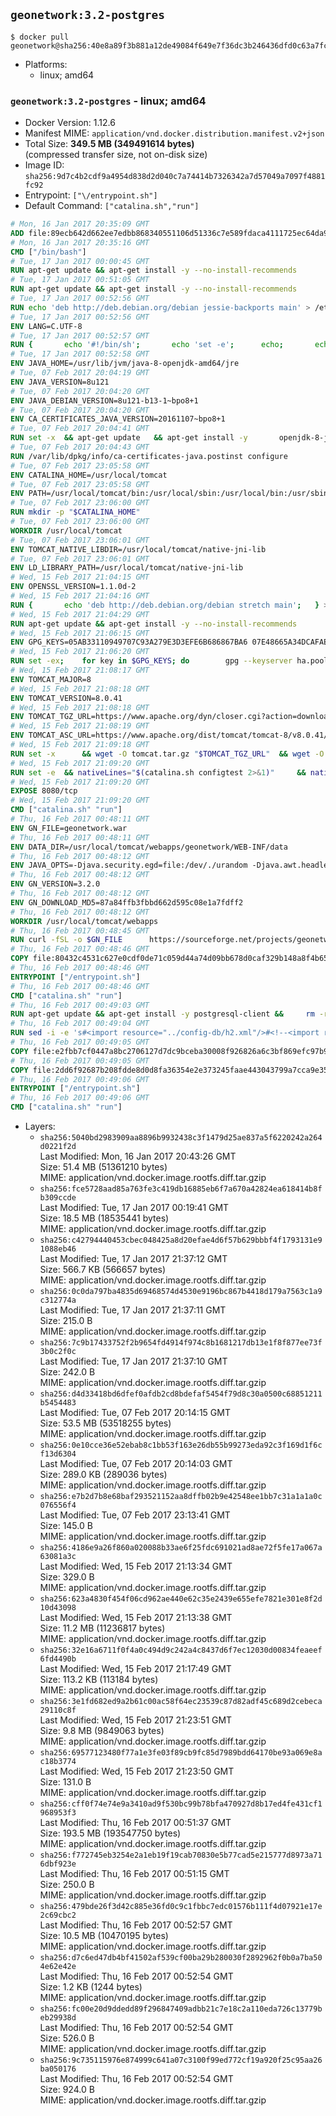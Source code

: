 ## `geonetwork:3.2-postgres`

```console
$ docker pull geonetwork@sha256:40e8a89f3b881a12de49084f649e7f36dc3b246436dfd0c63a7fcd3e4a630149
```

-	Platforms:
	-	linux; amd64

### `geonetwork:3.2-postgres` - linux; amd64

-	Docker Version: 1.12.6
-	Manifest MIME: `application/vnd.docker.distribution.manifest.v2+json`
-	Total Size: **349.5 MB (349491614 bytes)**  
	(compressed transfer size, not on-disk size)
-	Image ID: `sha256:9d7c4b2cdf9a4954d838d2d040c7a74414b7326342a7d57049a7097f4881fc92`
-	Entrypoint: `["\/entrypoint.sh"]`
-	Default Command: `["catalina.sh","run"]`

```dockerfile
# Mon, 16 Jan 2017 20:35:09 GMT
ADD file:89ecb642d662ee7edbb868340551106d51336c7e589fdaca4111725ec64da957 in / 
# Mon, 16 Jan 2017 20:35:16 GMT
CMD ["/bin/bash"]
# Tue, 17 Jan 2017 00:00:45 GMT
RUN apt-get update && apt-get install -y --no-install-recommends 		ca-certificates 		curl 		wget 	&& rm -rf /var/lib/apt/lists/*
# Tue, 17 Jan 2017 00:51:05 GMT
RUN apt-get update && apt-get install -y --no-install-recommends 		bzip2 		unzip 		xz-utils 	&& rm -rf /var/lib/apt/lists/*
# Tue, 17 Jan 2017 00:52:56 GMT
RUN echo 'deb http://deb.debian.org/debian jessie-backports main' > /etc/apt/sources.list.d/jessie-backports.list
# Tue, 17 Jan 2017 00:52:56 GMT
ENV LANG=C.UTF-8
# Tue, 17 Jan 2017 00:52:57 GMT
RUN { 		echo '#!/bin/sh'; 		echo 'set -e'; 		echo; 		echo 'dirname "$(dirname "$(readlink -f "$(which javac || which java)")")"'; 	} > /usr/local/bin/docker-java-home 	&& chmod +x /usr/local/bin/docker-java-home
# Tue, 17 Jan 2017 00:52:58 GMT
ENV JAVA_HOME=/usr/lib/jvm/java-8-openjdk-amd64/jre
# Tue, 07 Feb 2017 20:04:19 GMT
ENV JAVA_VERSION=8u121
# Tue, 07 Feb 2017 20:04:20 GMT
ENV JAVA_DEBIAN_VERSION=8u121-b13-1~bpo8+1
# Tue, 07 Feb 2017 20:04:20 GMT
ENV CA_CERTIFICATES_JAVA_VERSION=20161107~bpo8+1
# Tue, 07 Feb 2017 20:04:41 GMT
RUN set -x 	&& apt-get update 	&& apt-get install -y 		openjdk-8-jre-headless="$JAVA_DEBIAN_VERSION" 		ca-certificates-java="$CA_CERTIFICATES_JAVA_VERSION" 	&& rm -rf /var/lib/apt/lists/* 	&& [ "$JAVA_HOME" = "$(docker-java-home)" ]
# Tue, 07 Feb 2017 20:04:43 GMT
RUN /var/lib/dpkg/info/ca-certificates-java.postinst configure
# Tue, 07 Feb 2017 23:05:58 GMT
ENV CATALINA_HOME=/usr/local/tomcat
# Tue, 07 Feb 2017 23:05:58 GMT
ENV PATH=/usr/local/tomcat/bin:/usr/local/sbin:/usr/local/bin:/usr/sbin:/usr/bin:/sbin:/bin
# Tue, 07 Feb 2017 23:06:00 GMT
RUN mkdir -p "$CATALINA_HOME"
# Tue, 07 Feb 2017 23:06:00 GMT
WORKDIR /usr/local/tomcat
# Tue, 07 Feb 2017 23:06:01 GMT
ENV TOMCAT_NATIVE_LIBDIR=/usr/local/tomcat/native-jni-lib
# Tue, 07 Feb 2017 23:06:01 GMT
ENV LD_LIBRARY_PATH=/usr/local/tomcat/native-jni-lib
# Wed, 15 Feb 2017 21:04:15 GMT
ENV OPENSSL_VERSION=1.1.0d-2
# Wed, 15 Feb 2017 21:04:16 GMT
RUN { 		echo 'deb http://deb.debian.org/debian stretch main'; 	} > /etc/apt/sources.list.d/stretch.list 	&& { 		echo 'Package: *'; 		echo 'Pin: release n=stretch'; 		echo 'Pin-Priority: -10'; 		echo; 		echo 'Package: openssl libssl*'; 		echo "Pin: version $OPENSSL_VERSION"; 		echo 'Pin-Priority: 990'; 	} > /etc/apt/preferences.d/stretch-openssl
# Wed, 15 Feb 2017 21:04:29 GMT
RUN apt-get update && apt-get install -y --no-install-recommends 		libapr1 		openssl="$OPENSSL_VERSION" 	&& rm -rf /var/lib/apt/lists/*
# Wed, 15 Feb 2017 21:06:15 GMT
ENV GPG_KEYS=05AB33110949707C93A279E3D3EFE6B686867BA6 07E48665A34DCAFAE522E5E6266191C37C037D42 47309207D818FFD8DCD3F83F1931D684307A10A5 541FBE7D8F78B25E055DDEE13C370389288584E7 61B832AC2F1C5A90F0F9B00A1C506407564C17A3 713DA88BE50911535FE716F5208B0AB1D63011C7 79F7026C690BAA50B92CD8B66A3AD3F4F22C4FED 9BA44C2621385CB966EBA586F72C284D731FABEE A27677289986DB50844682F8ACB77FC2E86E29AC A9C5DF4D22E99998D9875A5110C01C5A2F6059E7 DCFD35E0BF8CA7344752DE8B6FB21E8933C60243 F3A04C595DB5B6A5F1ECA43E3B7BBB100D811BBE F7DA48BB64BCB84ECBA7EE6935CD23C10D498E23
# Wed, 15 Feb 2017 21:06:20 GMT
RUN set -ex; 	for key in $GPG_KEYS; do 		gpg --keyserver ha.pool.sks-keyservers.net --recv-keys "$key"; 	done
# Wed, 15 Feb 2017 21:08:17 GMT
ENV TOMCAT_MAJOR=8
# Wed, 15 Feb 2017 21:08:18 GMT
ENV TOMCAT_VERSION=8.0.41
# Wed, 15 Feb 2017 21:08:18 GMT
ENV TOMCAT_TGZ_URL=https://www.apache.org/dyn/closer.cgi?action=download&filename=tomcat/tomcat-8/v8.0.41/bin/apache-tomcat-8.0.41.tar.gz
# Wed, 15 Feb 2017 21:08:19 GMT
ENV TOMCAT_ASC_URL=https://www.apache.org/dist/tomcat/tomcat-8/v8.0.41/bin/apache-tomcat-8.0.41.tar.gz.asc
# Wed, 15 Feb 2017 21:09:18 GMT
RUN set -x 		&& wget -O tomcat.tar.gz "$TOMCAT_TGZ_URL" 	&& wget -O tomcat.tar.gz.asc "$TOMCAT_ASC_URL" 	&& gpg --batch --verify tomcat.tar.gz.asc tomcat.tar.gz 	&& tar -xvf tomcat.tar.gz --strip-components=1 	&& rm bin/*.bat 	&& rm tomcat.tar.gz* 		&& nativeBuildDir="$(mktemp -d)" 	&& tar -xvf bin/tomcat-native.tar.gz -C "$nativeBuildDir" --strip-components=1 	&& nativeBuildDeps=" 		gcc 		libapr1-dev 		libssl-dev 		make 		openjdk-${JAVA_VERSION%%[-~bu]*}-jdk=$JAVA_DEBIAN_VERSION 	" 	&& apt-get update && apt-get install -y --no-install-recommends $nativeBuildDeps && rm -rf /var/lib/apt/lists/* 	&& ( 		export CATALINA_HOME="$PWD" 		&& cd "$nativeBuildDir/native" 		&& ./configure 			--libdir="$TOMCAT_NATIVE_LIBDIR" 			--prefix="$CATALINA_HOME" 			--with-apr="$(which apr-1-config)" 			--with-java-home="$(docker-java-home)" 			--with-ssl=yes 		&& make -j$(nproc) 		&& make install 	) 	&& apt-get purge -y --auto-remove $nativeBuildDeps 	&& rm -rf "$nativeBuildDir" 	&& rm bin/tomcat-native.tar.gz
# Wed, 15 Feb 2017 21:09:20 GMT
RUN set -e 	&& nativeLines="$(catalina.sh configtest 2>&1)" 	&& nativeLines="$(echo "$nativeLines" | grep 'Apache Tomcat Native')" 	&& nativeLines="$(echo "$nativeLines" | sort -u)" 	&& if ! echo "$nativeLines" | grep 'INFO: Loaded APR based Apache Tomcat Native library' >&2; then 		echo >&2 "$nativeLines"; 		exit 1; 	fi
# Wed, 15 Feb 2017 21:09:20 GMT
EXPOSE 8080/tcp
# Wed, 15 Feb 2017 21:09:20 GMT
CMD ["catalina.sh" "run"]
# Thu, 16 Feb 2017 00:48:11 GMT
ENV GN_FILE=geonetwork.war
# Thu, 16 Feb 2017 00:48:11 GMT
ENV DATA_DIR=/usr/local/tomcat/webapps/geonetwork/WEB-INF/data
# Thu, 16 Feb 2017 00:48:12 GMT
ENV JAVA_OPTS=-Djava.security.egd=file:/dev/./urandom -Djava.awt.headless=true -Xmx512M -Xss2M -XX:MaxPermSize=512m -XX:+UseConcMarkSweepGC
# Thu, 16 Feb 2017 00:48:12 GMT
ENV GN_VERSION=3.2.0
# Thu, 16 Feb 2017 00:48:12 GMT
ENV GN_DOWNLOAD_MD5=87a84ffb3fbbd662d595c08e1a7fdff2
# Thu, 16 Feb 2017 00:48:12 GMT
WORKDIR /usr/local/tomcat/webapps
# Thu, 16 Feb 2017 00:48:45 GMT
RUN curl -fSL -o $GN_FILE      https://sourceforge.net/projects/geonetwork/files/GeoNetwork_opensource/v${GN_VERSION}/geonetwork.war/download &&      echo "$GN_DOWNLOAD_MD5 *$GN_FILE" | md5sum -c &&      mkdir -p geonetwork &&      unzip -e $GN_FILE -d geonetwork &&      rm $GN_FILE
# Thu, 16 Feb 2017 00:48:46 GMT
COPY file:80432c4531c627e0cdf0de71c059d44a74d09bb678d0caf329b148a8f4b65fb9 in /entrypoint.sh 
# Thu, 16 Feb 2017 00:48:46 GMT
ENTRYPOINT ["/entrypoint.sh"]
# Thu, 16 Feb 2017 00:48:46 GMT
CMD ["catalina.sh" "run"]
# Thu, 16 Feb 2017 00:49:03 GMT
RUN apt-get update && apt-get install -y postgresql-client &&     rm -rf /var/lib/apt/lists/*
# Thu, 16 Feb 2017 00:49:04 GMT
RUN sed -i -e 's#<import resource="../config-db/h2.xml"/>#<!--<import resource="../config-db/h2.xml"/> -->#g' $CATALINA_HOME/webapps/geonetwork/WEB-INF/config-node/srv.xml && sed -i -e 's#<!--<import resource="../config-db/postgres.xml"/>-->#<import resource="../config-db/postgres.xml"/>#g' $CATALINA_HOME/webapps/geonetwork/WEB-INF/config-node/srv.xml
# Thu, 16 Feb 2017 00:49:05 GMT
COPY file:e2fbb7cf0447a8bc2706127d7dc9bceba30008f926826a6c3bf869efc97b906d in /usr/local/tomcat/webapps/geonetwork/WEB-INF/config-db/jdbc.properties 
# Thu, 16 Feb 2017 00:49:05 GMT
COPY file:2dd6f92687b208fdde8d0d8fa36354e2e373245faae443043799a7cca9e3538a in /entrypoint.sh 
# Thu, 16 Feb 2017 00:49:06 GMT
ENTRYPOINT ["/entrypoint.sh"]
# Thu, 16 Feb 2017 00:49:06 GMT
CMD ["catalina.sh" "run"]
```

-	Layers:
	-	`sha256:5040bd2983909aa8896b9932438c3f1479d25ae837a5f6220242a264d0221f2d`  
		Last Modified: Mon, 16 Jan 2017 20:43:26 GMT  
		Size: 51.4 MB (51361210 bytes)  
		MIME: application/vnd.docker.image.rootfs.diff.tar.gzip
	-	`sha256:fce5728aad85a763fe3c419db16885eb6f7a670a42824ea618414b8fb309ccde`  
		Last Modified: Tue, 17 Jan 2017 00:19:41 GMT  
		Size: 18.5 MB (18535441 bytes)  
		MIME: application/vnd.docker.image.rootfs.diff.tar.gzip
	-	`sha256:c42794440453cbec048425a8d20efae4d6f57b629bbbf4f1793131e91088eb46`  
		Last Modified: Tue, 17 Jan 2017 21:37:12 GMT  
		Size: 566.7 KB (566657 bytes)  
		MIME: application/vnd.docker.image.rootfs.diff.tar.gzip
	-	`sha256:0c0da797ba4835d69468574d4530e9196bc867b4418d179a7563c1a9c312774a`  
		Last Modified: Tue, 17 Jan 2017 21:37:11 GMT  
		Size: 215.0 B  
		MIME: application/vnd.docker.image.rootfs.diff.tar.gzip
	-	`sha256:7c9b17433752f2b9654fd4914f974c8b1681217db13e1f8f877ee73f3b0c2f0c`  
		Last Modified: Tue, 17 Jan 2017 21:37:10 GMT  
		Size: 242.0 B  
		MIME: application/vnd.docker.image.rootfs.diff.tar.gzip
	-	`sha256:d4d33418bd6dfef0afdb2cd8bdefaf5454f79d8c30a0500c68851211b5454483`  
		Last Modified: Tue, 07 Feb 2017 20:14:15 GMT  
		Size: 53.5 MB (53518255 bytes)  
		MIME: application/vnd.docker.image.rootfs.diff.tar.gzip
	-	`sha256:0e10cce36e52ebab8c1bb53f163e26db55b99273eda92c3f169d1f6cf13d6304`  
		Last Modified: Tue, 07 Feb 2017 20:14:03 GMT  
		Size: 289.0 KB (289036 bytes)  
		MIME: application/vnd.docker.image.rootfs.diff.tar.gzip
	-	`sha256:e7b2d7b8e68baf293521152aa8dffb02b9e42548ee1bb7c31a1a1a0c076556f4`  
		Last Modified: Tue, 07 Feb 2017 23:13:41 GMT  
		Size: 145.0 B  
		MIME: application/vnd.docker.image.rootfs.diff.tar.gzip
	-	`sha256:4186e9a26f860a020088b33ae6f25fdc691021ad8ae72f5fe17a067a63081a3c`  
		Last Modified: Wed, 15 Feb 2017 21:13:34 GMT  
		Size: 329.0 B  
		MIME: application/vnd.docker.image.rootfs.diff.tar.gzip
	-	`sha256:623a4830f454f06cd962ae440e62c35e2439e655efe7821e301e8f2d10d43098`  
		Last Modified: Wed, 15 Feb 2017 21:13:38 GMT  
		Size: 11.2 MB (11236817 bytes)  
		MIME: application/vnd.docker.image.rootfs.diff.tar.gzip
	-	`sha256:32e16a6711f0f4a0c494d9c242a4c8437d6f7ec12030d00834feaeef6fd4490b`  
		Last Modified: Wed, 15 Feb 2017 21:17:49 GMT  
		Size: 113.2 KB (113184 bytes)  
		MIME: application/vnd.docker.image.rootfs.diff.tar.gzip
	-	`sha256:3e1fd682ed9a2b61c00ac58f64ec23539c87d82adf45c689d2cebeca29110c8f`  
		Last Modified: Wed, 15 Feb 2017 21:23:51 GMT  
		Size: 9.8 MB (9849063 bytes)  
		MIME: application/vnd.docker.image.rootfs.diff.tar.gzip
	-	`sha256:69577123480f77a1e3fe03f89cb9fc85d7989bdd64170be93a069e8ac18b3774`  
		Last Modified: Wed, 15 Feb 2017 21:23:50 GMT  
		Size: 131.0 B  
		MIME: application/vnd.docker.image.rootfs.diff.tar.gzip
	-	`sha256:cff0f74e74e9a3410ad9f530bc99b78bfa470927d8b17ed4fe431cf1968953f3`  
		Last Modified: Thu, 16 Feb 2017 00:51:37 GMT  
		Size: 193.5 MB (193547750 bytes)  
		MIME: application/vnd.docker.image.rootfs.diff.tar.gzip
	-	`sha256:f772745eb3254e2a1eb19f19cab70830e5b77cad5e215777d8973a716dbf923e`  
		Last Modified: Thu, 16 Feb 2017 00:51:15 GMT  
		Size: 250.0 B  
		MIME: application/vnd.docker.image.rootfs.diff.tar.gzip
	-	`sha256:479bde26f3d42c885e36fd0c9c1fbbc7edc01576b111f4d07921e17e2c69cbc2`  
		Last Modified: Thu, 16 Feb 2017 00:52:57 GMT  
		Size: 10.5 MB (10470195 bytes)  
		MIME: application/vnd.docker.image.rootfs.diff.tar.gzip
	-	`sha256:d7c6ed47db4bf41502af539cf00ba29b280030f2892962f0b0a7ba504e62e42e`  
		Last Modified: Thu, 16 Feb 2017 00:52:54 GMT  
		Size: 1.2 KB (1244 bytes)  
		MIME: application/vnd.docker.image.rootfs.diff.tar.gzip
	-	`sha256:fc00e20d9ddedd89f296847409adbb21c7e18c2a110eda726c13779beb29938d`  
		Last Modified: Thu, 16 Feb 2017 00:52:54 GMT  
		Size: 526.0 B  
		MIME: application/vnd.docker.image.rootfs.diff.tar.gzip
	-	`sha256:9c735115976e874999c641a07c3100f99ed772cf19a920f25c95aa26ba050176`  
		Last Modified: Thu, 16 Feb 2017 00:52:54 GMT  
		Size: 924.0 B  
		MIME: application/vnd.docker.image.rootfs.diff.tar.gzip
